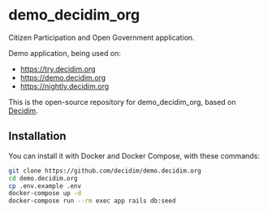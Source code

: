 # demo_decidim_org

Citizen Participation and Open Government application.

Demo application, being used on: 
* https://try.decidim.org
* https://demo.decidim.org
* https://nightly.decidim.org

This is the open-source repository for demo_decidim_org, based on [Decidim](https://github.com/decidim/decidim).

## Installation

You can install it with Docker and Docker Compose, with these commands:

```bash
git clone https://github.com/decidim/demo.decidim.org
cd demo.decidim.org
cp .env.example .env
docker-compose up -d
docker-compose run --rm exec app rails db:seed
```

